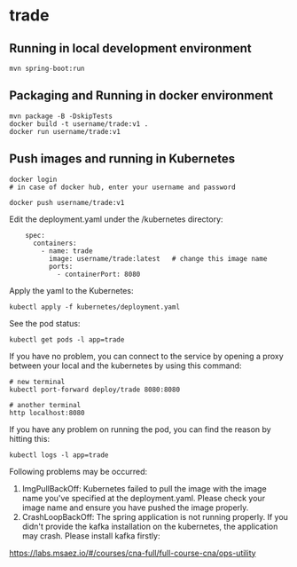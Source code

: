 # trade

## Running in local development environment

```
mvn spring-boot:run
```

## Packaging and Running in docker environment

```
mvn package -B -DskipTests
docker build -t username/trade:v1 .
docker run username/trade:v1
```

## Push images and running in Kubernetes

```
docker login 
# in case of docker hub, enter your username and password

docker push username/trade:v1
```

Edit the deployment.yaml under the /kubernetes directory:
```
    spec:
      containers:
        - name: trade
          image: username/trade:latest   # change this image name
          ports:
            - containerPort: 8080

```

Apply the yaml to the Kubernetes:
```
kubectl apply -f kubernetes/deployment.yaml
```

See the pod status:
```
kubectl get pods -l app=trade
```

If you have no problem, you can connect to the service by opening a proxy between your local and the kubernetes by using this command:
```
# new terminal
kubectl port-forward deploy/trade 8080:8080

# another terminal
http localhost:8080
```

If you have any problem on running the pod, you can find the reason by hitting this:
```
kubectl logs -l app=trade
```

Following problems may be occurred:

1. ImgPullBackOff:  Kubernetes failed to pull the image with the image name you've specified at the deployment.yaml. Please check your image name and ensure you have pushed the image properly.
1. CrashLoopBackOff: The spring application is not running properly. If you didn't provide the kafka installation on the kubernetes, the application may crash. Please install kafka firstly:

https://labs.msaez.io/#/courses/cna-full/full-course-cna/ops-utility

